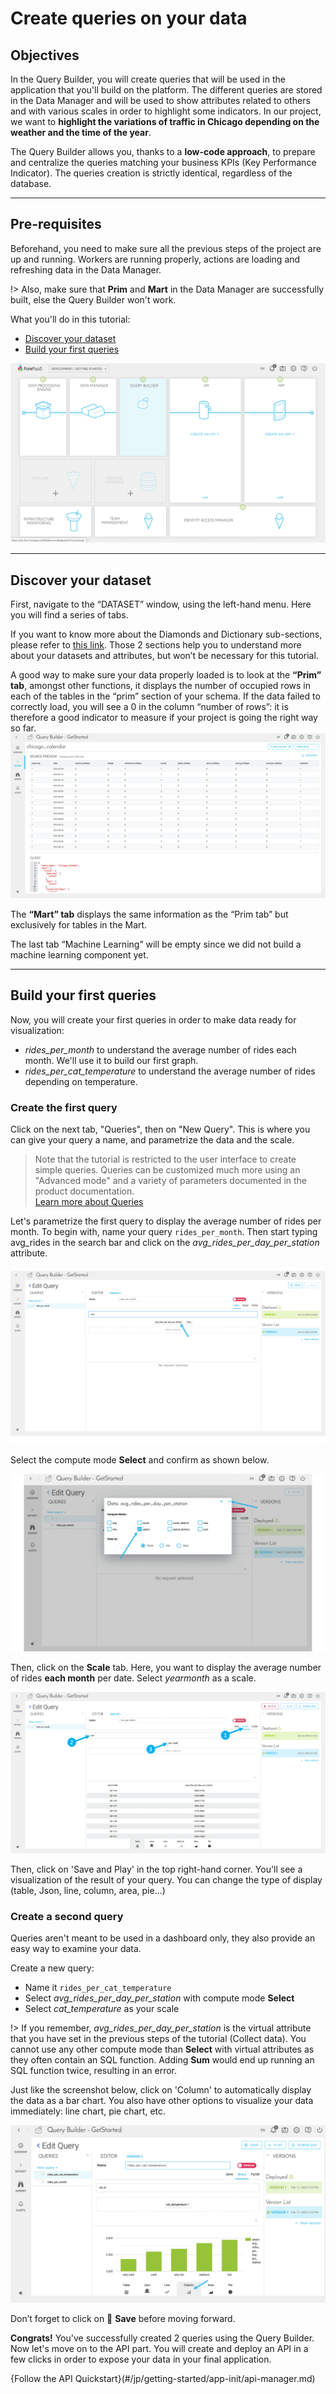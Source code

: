 # Create queries on your data

## Objectives

In the Query Builder, you will create queries that will be used in the application that you'll build on the platform. The different queries are stored in the Data Manager and will be used to show attributes related to others and with various scales in order to highlight some indicators. In our project, we want to **highlight the variations of traffic in Chicago depending on the weather and the time of the year**. 

The Query Builder allows you, thanks to a **low-code approach**, to prepare and centralize the queries matching your business KPIs (Key Performance Indicator). The queries creation is strictly identical, regardless of the database. 

---

## Pre-requisites

Beforehand, you need to make sure all the previous steps of the project are up and running. Workers are running properly, actions are loading and refreshing data in the Data Manager. 

!> Also, make sure that **Prim** and **Mart** in the Data Manager are successfully built, else the Query Builder won't work.

What you'll do in this tutorial:
* [Discover your dataset](/jp/getting-started/app-init/query-builder?id=discover-your-dataset)
* [Build your first queries](/jp/getting-started/app-init/query-builder?id=build-your-first-queries)

![query-builder](picts/qb.png)

---

## Discover your dataset

First, navigate to the “DATASET” window, using the left-hand menu. Here you will find a series of tabs.

If you want to know more about the Diamonds and Dictionary sub-sections, please refer to [this link](/jp/product/query-builder/dataset). Those 2 sections help you to understand more about your datasets and attributes, but won’t be necessary for this tutorial.
 
A good way to make sure your data properly loaded is to look at the **“Prim” tab**, amongst other functions, it displays the number of occupied rows in each of the tables in the “prim” section of your schema. If the data failed to correctly load, you will see a 0 in the column “number of rows”: it is therefore a good indicator to measure if your project is going the right way so far.
![query-builder](picts/qb-prim.png)

The **“Mart” tab** displays the same information as the “Prim tab” but exclusively for tables in the Mart. 

The last tab “Machine Learning” will be empty since we did not build a machine learning component yet.

---

## Build your first queries

Now, you will create your first queries in order to make data ready for visualization:
* *rides_per_month* to understand the average number of rides each month. We'll use it to build our first graph.
* *rides_per_cat_temperature* to understand the average number of rides depending on temperature.

### Create the first query

Click on the next tab, "Queries", then on "New Query". This is where you can give your query a name, and parametrize the data and the scale.  

> Note that the tutorial is restricted to the user interface to create simple queries. Queries can be customized much more using an "Advanced mode" and a variety of parameters documented in the product documentation.  
[Learn more about Queries](jp/product/query-builder/queries/advanced-mode)

Let's parametrize the first query to display the average number of rides per month. To begin with, name your query `rides_per_month`. Then start typing avg_rides in the search bar and click on the *avg_rides_per_day_per_station* attribute.

![query-builder](picts/new-query.png)

Select the compute mode **Select** and confirm as shown below.

![query-builder](picts/query_avg.png)

Then, click on the **Scale** tab. Here, you want to display the average number of rides **each month** per date. Select *yearmonth* as a scale.

![query-builder](picts/query-scale.png)

Then, click on 'Save and Play' in the top right-hand corner. You'll see a visualization of the result of your query. You can change the type of display (table, Json, line, column, area, pie...)


### Create a second query

Queries aren't meant to be used in a dashboard only, they also provide an easy way to examine your data.

Create a new query:
* Name it `rides_per_cat_temperature`
* Select *avg_rides_per_day_per_station* with compute mode **Select**
* Select *cat_temperature* as your scale

!> If you remember, *avg_rides_per_day_per_station* is the virtual attribute that you have set in the previous steps of the tutorial (Collect data). You cannot use any other compute mode than **Select** with virtual attributes as they often contain an SQL function. Adding **Sum** would end up running an SQL function twice, resulting in an error.

Just like the screenshot below, click on 'Column' to automatically display the data as a bar chart. You also have other options to visualize your data immediately: line chart, pie chart, etc.

![query-builder](picts/second-query.png)

Don’t forget to click on 💾 **Save** before moving forward.

**Congrats!** You've successfully created 2 queries using the Query Builder. Now let's move on to the API part. You will create and deploy an API in a few clicks in order to expose your data in your final application. 

{Follow the API Quickstart}(#/jp/getting-started/app-init/api-manager.md)